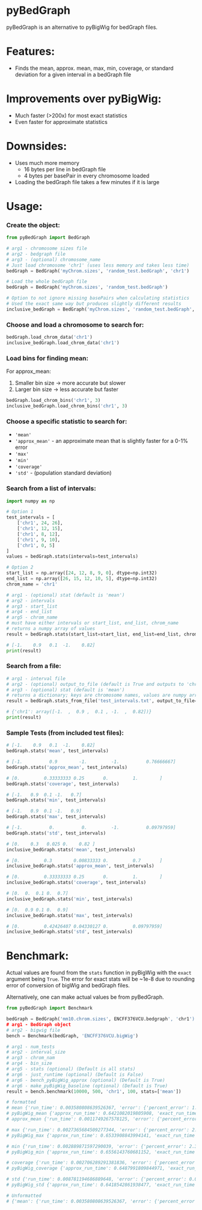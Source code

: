 # pyBedGraph
pyBedGraph is an alternative to pyBigWig for bedGraph files.

# Features:
- Finds the mean, approx. mean, max, min, coverage, or standard deviation for a given interval in a bedGraph file

# Improvements over pyBigWig:
- Much faster (>200x) for most exact statistics
- Even faster for approximate statistics

# Downsides:
- Uses much more memory
    - 16 bytes per line in bedGraph file
    - 4 bytes per basePair in every chromosome loaded
- Loading the bedGraph file takes a few minutes if it is large

# Usage:
### Create the object:
```python
from pyBedGraph import BedGraph

# arg1 - chromosome sizes file
# arg2 - bedgraph file
# arg3 - (optional) chromosome_name
# Just load chromosome 'chr1' (uses less memory and takes less time)
bedGraph = BedGraph('myChrom.sizes', 'random_test.bedGraph', 'chr1')

# Load the whole bedGraph file
bedGraph = BedGraph('myChrom.sizes', 'random_test.bedGraph')

# Option to not ignore missing basePairs when calculating statistics
# Used the exact same way but produces slightly different results
inclusive_bedGraph = BedGraph('myChrom.sizes', 'random_test.bedGraph', ignore_missing_bp=False)
```

### Choose and load a chromosome to search for:
```python
bedGraph.load_chrom_data('chr1')
inclusive_bedGraph.load_chrom_data('chr1')
```
### Load bins for finding mean:
For approx_mean:
1. Smaller bin size -> more accurate but slower
2. Larger bin size -> less accurate but faster
```python
bedGraph.load_chrom_bins('chr1', 3)
inclusive_bedGraph.load_chrom_bins('chr1', 3)
```
### Choose a specific statistic to search for:
  - `'mean'`
  - `'approx_mean'` - an approximate mean that is slightly faster for a 0-1% error
  - `'max'`
  - `'min'`
  - `'coverage'`
  - `'std'` - (population standard deviation)

### Search from a list of intervals:
```python
import numpy as np

# Option 1
test_intervals = [
    ['chr1', 24, 26],
    ['chr1', 12, 15],
    ['chr1', 8, 12],
    ['chr1', 9, 10],
    ['chr1', 0, 5]
]
values = bedGraph.stats(intervals=test_intervals)

# Option 2
start_list = np.array([24, 12, 8, 9, 0], dtype=np.int32)
end_list = np.array([26, 15, 12, 10, 5], dtype=np.int32)
chrom_name = 'chr1'

# arg1 - (optional) stat (default is 'mean')
# arg2 - intervals
# arg3 - start_list
# arg4 - end_list
# arg5 - chrom_name
# must have either intervals or start_list, end_list, chrom_name
# returns a numpy array of values
result = bedGraph.stats(start_list=start_list, end_list=end_list, chrom_name=chrom_name)

# [-1.    0.9   0.1  -1.    0.82]
print(result)
```

### Search from a file:
```python
# arg1 - interval file
# arg2 - (optional) output_to_file (default is True and outputs to 'chr1_out.txt'
# arg3 - (optional) stat (default is 'mean')
# returns a dictionary; keys are chromosome names, values are numpy arrays
result = bedGraph.stats_from_file('test_intervals.txt', output_to_file=False, stat='mean')

# {'chr1': array([-1.  ,  0.9 ,  0.1 , -1.  ,  0.82])}
print(result)
```

### Sample Tests (from included test files):
```python
# [-1.    0.9   0.1  -1.    0.82]
bedGraph.stats('mean', test_intervals)

# [-1.          0.9        -1.         -1.          0.76666667]
bedGraph.stats('approx_mean', test_intervals)

# [0.         0.33333333 0.25       0.         1.        ]
bedGraph.stats('coverage', test_intervals)

# [-1.   0.9  0.1 -1.   0.7]
bedGraph.stats('min', test_intervals)

# [-1.   0.9  0.1 -1.   0.9]
bedGraph.stats('max', test_intervals)

# [-1.          0.          0.         -1.          0.09797959]
bedGraph.stats('std', test_intervals)
```

```python
# [0.    0.3   0.025 0.    0.82 ]
inclusive_bedGraph.stats('mean', test_intervals)

# [0.         0.3        0.00833333 0.         0.7       ]
inclusive_bedGraph.stats('approx_mean', test_intervals)

# [0.         0.33333333 0.25       0.         1.        ]
inclusive_bedGraph.stats('coverage', test_intervals)

# [0.  0.  0.1 0.  0.7]
inclusive_bedGraph.stats('min', test_intervals)

# [0.  0.9 0.1 0.  0.9]
inclusive_bedGraph.stats('max', test_intervals)

# [0.         0.42426407 0.04330127 0.         0.09797959]
inclusive_bedGraph.stats('std', test_intervals)
```

# Benchmark:
Actual values are found from the `stats` function in pyBigWig with the `exact` argument being `True`. The error for exact stats will be ~1e-8 due to rounding error of conversion of bigWig and bedGraph files.

Alternatively, one can make actual values be from pyBedGraph. 
```python
from pyBedGraph import Benchmark

bedGraph = BedGraph('mm10.chrom.sizes', ENCFF376VCU.bedgraph', 'chr1')
# arg1 - BedGraph object
# arg2 - bigwig file
bench = Benchmark(bedGraph, 'ENCFF376VCU.bigWig')

# arg1 - num_tests
# arg2 - interval_size
# arg3 - chrom_nam
# arg4 - bin_size
# arg5 - stats (optional) (Default is all stats)
# arg6 - just_runtime (optional) (Default is False)
# arg6 - bench_pyBigWig_approx (optional) (Default is True)
# arg6 - make_pyBigWig_baseline (optional) (Default is True)
result = bench.benchmark(10000, 500, 'chr1', 100, stats=['mean'])

# formatted
# mean {'run_time': 0.003580808639526367, 'error': {'percent_error': 1.1133849453411403e-08, 'ms_error': 1.1558877957200436e-15, 'abs_error': 5.565259658128112e-09, 'num_actual_0': 0}}
# pyBigWig_mean {'approx_run_time': 0.6421082019805908, 'exact_run_time': 0.6379795074462891, 'error': {'percent_error': 0.0, 'ms_error': 0.0, 'abs_error': 0.0, 'num_actual_0': 0}}
# approx_mean {'run_time': 0.0011749267578125, 'error': {'percent_error': 0.13400600725529524, 'ms_error': 0.00964614706312478, 'abs_error': 0.068980199063462, 'num_actual_0': 0}}

# max {'run_time': 0.0027365684509277344, 'error': {'percent_error': 2.1245231544977356e-08, 'ms_error': 9.128975974031677e-13, 'abs_error': 6.218157096711807e-08, 'num_actual_0': 0}}
# pyBigWig_max {'approx_run_time': 0.6533908843994141, 'exact_run_time': 0.6436026096343994, 'error': {'percent_error': 0.0, 'ms_error': 0.0, 'abs_error': 0.0, 'num_actual_0': 0}}

# min {'run_time': 0.002889871597290039, 'error': {'percent_error': 2.3296755440892273e-10, 'ms_error': 9.931400247350677e-19, 'abs_error': 7.883071898306948e-11, 'num_actual_0': 0}}
# pyBigWig_min {'approx_run_time': 0.6556143760681152, 'exact_run_time': 0.6390907764434814, 'error': {'percent_error': 0.0, 'ms_error': 0.0, 'abs_error': 0.0, 'num_actual_0': 0}}

# coverage {'run_time': 0.002706289291381836, 'error': {'percent_error': 0.0, 'ms_error': 0.0, 'abs_error': 0.0, 'num_actual_0': 0}}
# pyBigWig_coverage {'approx_run_time': 0.6487991809844971, 'exact_run_time': 0.6407179832458496, 'error': {'percent_error': 0.0, 'ms_error': 0.0, 'abs_error': 0.0, 'num_actual_0': 0}}

# std {'run_time': 0.008781194686889648, 'error': {'percent_error': 0.0008802452423860437, 'ms_error': 3.5123006260771487e-07, 'abs_error': 0.0004987475752671237, 'num_actual_0': 0}}
# pyBigWig_std {'approx_run_time': 0.6418542861938477, 'exact_run_time': 0.6490097045898438, 'error': {'percent_error': 0.0, 'ms_error': 0.0, 'abs_error': 0.0, 'num_actual_0': 0}}

# Unformatted
# {'mean': {'run_time': 0.003580808639526367, 'error': {'percent_error': 1.1133849453411403e-08, 'ms_error': 1.1558877957200436e-15, 'abs_error': 5.565259658128112e-09, 'num_actual_0': 0}}, 'pyBigWig_mean': {'approx_run_time': 0.6421082019805908, 'exact_run_time': 0.6379795074462891, 'error': {'percent_error': 0.0, 'ms_error': 0.0, 'abs_error': 0.0, 'num_actual_0': 0}}, 'approx_mean': {'run_time': 0.0011749267578125, 'error': {'percent_error': 0.13400600725529524, 'ms_error': 0.00964614706312478, 'abs_error': 0.068980199063462, 'num_actual_0': 0}}, 'max': {'run_time': 0.0027365684509277344, 'error': {'percent_error': 2.1245231544977356e-08, 'ms_error': 9.128975974031677e-13, 'abs_error': 6.218157096711807e-08, 'num_actual_0': 0}}, 'pyBigWig_max': {'approx_run_time': 0.6533908843994141, 'exact_run_time': 0.6436026096343994, 'error': {'percent_error': 0.0, 'ms_error': 0.0, 'abs_error': 0.0, 'num_actual_0': 0}}, 'min': {'run_time': 0.002889871597290039, 'error': {'percent_error': 2.3296755440892273e-10, 'ms_error': 9.931400247350677e-19, 'abs_error': 7.883071898306948e-11, 'num_actual_0': 0}}, 'pyBigWig_min': {'approx_run_time': 0.6556143760681152, 'exact_run_time': 0.6390907764434814, 'error': {'percent_error': 0.0, 'ms_error': 0.0, 'abs_error': 0.0, 'num_actual_0': 0}}, 'coverage': {'run_time': 0.002706289291381836, 'error': {'percent_error': 0.0, 'ms_error': 0.0, 'abs_error': 0.0, 'num_actual_0': 0}}, 'pyBigWig_coverage': {'approx_run_time': 0.6487991809844971, 'exact_run_time': 0.6407179832458496, 'error': {'percent_error': 0.0, 'ms_error': 0.0, 'abs_error': 0.0, 'num_actual_0': 0}}, 'std': {'run_time': 0.008781194686889648, 'error': {'percent_error': 0.0008802452423860437, 'ms_error': 3.5123006260771487e-07, 'abs_error': 0.0004987475752671237, 'num_actual_0': 0}}, 'pyBigWig_std': {'approx_run_time': 0.6418542861938477, 'exact_run_time': 0.6490097045898438, 'error': {'percent_error': 0.0, 'ms_error': 0.0, 'abs_error': 0.0, 'num_actual_0': 0}}}
```
